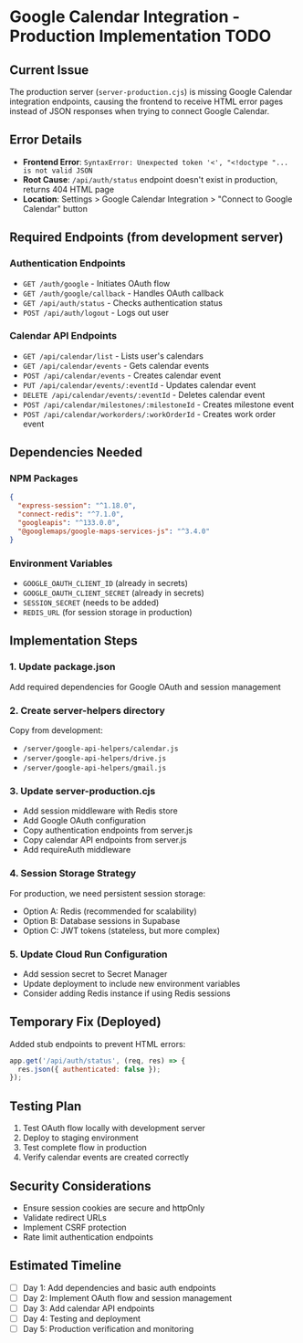# Google Calendar Integration - Production Implementation TODO

## Current Issue

The production server (`server-production.cjs`) is missing Google Calendar integration endpoints, causing the frontend to receive HTML error pages instead of JSON responses when trying to connect Google Calendar.

## Error Details

- **Frontend Error**: `SyntaxError: Unexpected token '<', "<!doctype "... is not valid JSON`
- **Root Cause**: `/api/auth/status` endpoint doesn't exist in production, returns 404 HTML page
- **Location**: Settings > Google Calendar Integration > "Connect to Google Calendar" button

## Required Endpoints (from development server)

### Authentication Endpoints

- `GET /auth/google` - Initiates OAuth flow
- `GET /auth/google/callback` - Handles OAuth callback
- `GET /api/auth/status` - Checks authentication status
- `POST /api/auth/logout` - Logs out user

### Calendar API Endpoints

- `GET /api/calendar/list` - Lists user's calendars
- `GET /api/calendar/events` - Gets calendar events
- `POST /api/calendar/events` - Creates calendar event
- `PUT /api/calendar/events/:eventId` - Updates calendar event
- `DELETE /api/calendar/events/:eventId` - Deletes calendar event
- `POST /api/calendar/milestones/:milestoneId` - Creates milestone event
- `POST /api/calendar/workorders/:workOrderId` - Creates work order event

## Dependencies Needed

### NPM Packages

```json
{
  "express-session": "^1.18.0",
  "connect-redis": "^7.1.0",
  "googleapis": "^133.0.0",
  "@googlemaps/google-maps-services-js": "^3.4.0"
}
```

### Environment Variables

- `GOOGLE_OAUTH_CLIENT_ID` (already in secrets)
- `GOOGLE_OAUTH_CLIENT_SECRET` (already in secrets)
- `SESSION_SECRET` (needs to be added)
- `REDIS_URL` (for session storage in production)

## Implementation Steps

### 1. Update package.json

Add required dependencies for Google OAuth and session management

### 2. Create server-helpers directory

Copy from development:

- `/server/google-api-helpers/calendar.js`
- `/server/google-api-helpers/drive.js`
- `/server/google-api-helpers/gmail.js`

### 3. Update server-production.cjs

- Add session middleware with Redis store
- Add Google OAuth configuration
- Copy authentication endpoints from server.js
- Copy calendar API endpoints from server.js
- Add requireAuth middleware

### 4. Session Storage Strategy

For production, we need persistent session storage:

- Option A: Redis (recommended for scalability)
- Option B: Database sessions in Supabase
- Option C: JWT tokens (stateless, but more complex)

### 5. Update Cloud Run Configuration

- Add session secret to Secret Manager
- Update deployment to include new environment variables
- Consider adding Redis instance if using Redis sessions

## Temporary Fix (Deployed)

Added stub endpoints to prevent HTML errors:

```javascript
app.get('/api/auth/status', (req, res) => {
  res.json({ authenticated: false });
});
```

## Testing Plan

1. Test OAuth flow locally with development server
2. Deploy to staging environment
3. Test complete flow in production
4. Verify calendar events are created correctly

## Security Considerations

- Ensure session cookies are secure and httpOnly
- Validate redirect URLs
- Implement CSRF protection
- Rate limit authentication endpoints

## Estimated Timeline

- [ ] Day 1: Add dependencies and basic auth endpoints
- [ ] Day 2: Implement OAuth flow and session management
- [ ] Day 3: Add calendar API endpoints
- [ ] Day 4: Testing and deployment
- [ ] Day 5: Production verification and monitoring
